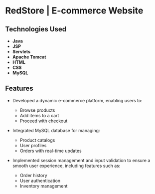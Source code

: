 # RedStore | E-commerce Website

## Technologies Used
- **Java**
- **JSP**
- **Servlets**
- **Apache Tomcat**
- **HTML**
- **CSS**
- **MySQL**

## Features
- Developed a dynamic e-commerce platform, enabling users to:
  - Browse products
  - Add items to a cart
  - Proceed with checkout

- Integrated MySQL database for managing:
  - Product catalogs
  - User profiles
  - Orders with real-time updates

- Implemented session management and input validation to ensure a smooth user experience, including features such as:
  - Order history
  - User authentication
  - Inventory management
